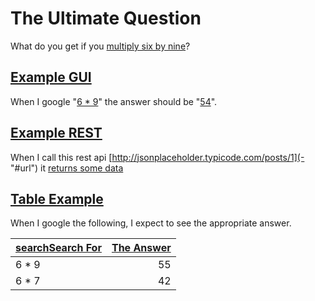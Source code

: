 # The Ultimate Question

What do you get if you [multiply six by nine](http://en.wikipedia.org/wiki/Phrases_from_The_Hitchhiker%27s_Guide_to_the_Galaxy#Answer_to_the_Ultimate_Question_of_Life.2C_the_Universe.2C_and_Everything_.2842.29)? 

## [Example GUI](-)
When I google "[6 * 9](- "searchFor(#TEXT)")" the answer should be "[54](- "c:assertEquals=getCalculatorResult()")".

## [Example REST](-)
When I call this rest api [http://jsonplaceholder.typicode.com/posts/1](- "#url") it [returns some data](- "c:assertTrue=makeRestCall(#url)")

## [Table Example](-)
When I google the following, I expect to see the appropriate answer.

| [search][][Search For][] | [The Answer][] |
| ------------------------ | -------------: |
| 6 * 9                    | 55             |
| 6 * 7                    | 42             |

[Search For]: - "#searchFor"
[search]: - "#result = searchForTopic(#searchFor)"
[The Answer]: - "?=#result"
